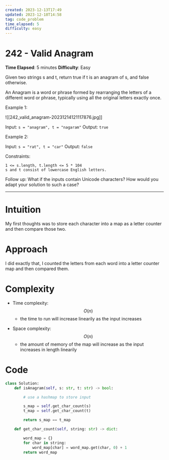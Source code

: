 ```yaml
---
created: 2023-12-13T17:49
updated: 2023-12-18T14:58
tag: code_problem
time_elapsed: 5
difficulty: easy
---
```


# 242 - Valid Anagram

**Time Elapsed**: 5 minutes
**Difficulty**: Easy

Given two strings s and t, return true if t is an anagram of s, and false otherwise.

An Anagram is a word or phrase formed by rearranging the letters of a different word or phrase, typically using all the original letters exactly once.

 

Example 1:

![[242_valid_anagram-20231214121117876.jpg]]

Input: `s = "anagram", t = "nagaram"`
Output: `true`

Example 2:

Input: `s = "rat", t = "car"`
Output: `false`

 

Constraints:

    1 <= s.length, t.length <= 5 * 104
    s and t consist of lowercase English letters.

 

Follow up: What if the inputs contain Unicode characters? How would you adapt your solution to such a case?

---

# Intuition
<!-- Describe your first thoughts on how to solve this problem. -->
My first thoughts was to store each character into a map as a letter counter and then compare those two.

# Approach
<!-- Describe your approach to solving the problem. -->
I did exactly that, I counted the letters from each word into a letter counter map and then compared them.

# Complexity
- Time complexity: $$O(n)$$
    - the time to run will increase linearily as the input increases
<!-- Add your time complexity here, e.g. $$O(n)$$ -->

- Space complexity: $$O(n)$$
    - the amount of memory of the map will increase as the input increases in length linearily
<!-- Add your space complexity here, e.g. $$O(n)$$ -->

# Code
```python
class Solution:
    def isAnagram(self, s: str, t: str) -> bool:

        # use a hashmap to store input

        s_map = self.get_char_count(s)
        t_map = self.get_char_count(t)

        return s_map == t_map

    def get_char_count(self, string: str) -> dict:

        word_map = {}
        for char in string:
            word_map[char] = word_map.get(char, 0) + 1
        return word_map

```


